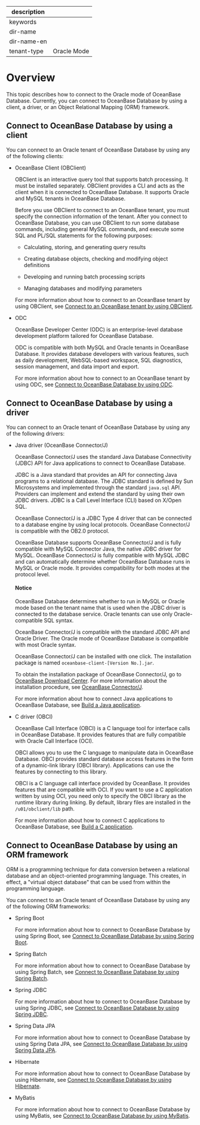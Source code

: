 |description||
|---|---|
|keywords||
|dir-name||
|dir-name-en||
|tenant-type|Oracle Mode|

# Overview

This topic describes how to connect to the Oracle mode of OceanBase Database. Currently, you can connect to OceanBase Database by using a client, a driver, or an Object Relational Mapping (ORM) framework.

## Connect to OceanBase Database by using a client

You can connect to an Oracle tenant of OceanBase Database by using any of the following clients:

* OceanBase Client (OBClient)

  OBClient is an interactive query tool that supports batch processing. It must be installed separately. OBClient provides a CLI and acts as the client when it is connected to OceanBase Database. It supports Oracle and MySQL tenants in OceanBase Database.

   Before you use OBClient to connect to an OceanBase tenant, you must specify the connection information of the tenant. After you connect to OceanBase Database, you can use OBClient to run some database commands, including general MySQL commands, and execute some SQL and PL/SQL statements for the following purposes:

   * Calculating, storing, and generating query results

   * Creating database objects, checking and modifying object definitions

   * Developing and running batch processing scripts

   * Managing databases and modifying parameters

   For more information about how to connect to an OceanBase tenant by using OBClient, see [Connect to an OceanBase tenant by using OBClient](200.connect-to-an-oceanbase-tenant-by-using-obclient-of-oracle-mode.md).

* ODC

   OceanBase Developer Center (ODC) is an enterprise-level database development platform tailored for OceanBase Database.

   ODC is compatible with both MySQL and Oracle tenants in OceanBase Database. It provides database developers with various features, such as daily development, WebSQL-based workspace, SQL diagnostics, session management, and data import and export.

   For more information about how to connect to an OceanBase tenant by using ODC, see [Connect to OceanBase Database by using ODC](300.connect-to-the-oceanbase-database-through-odc-of-oracle-mode.md).

## Connect to OceanBase Database by using a driver

You can connect to an Oracle tenant of OceanBase Database by using any of the following drivers:

* Java driver (OceanBase Connector/J)

   OceanBase Connector/J uses the standard Java Database Connectivity (JDBC) API for Java applications to connect to OceanBase Database.

   JDBC is a Java standard that provides an API for connecting Java programs to a relational database. The JDBC standard is defined by Sun Microsystems and implemented through the standard `java.sql` API. Providers can implement and extend the standard by using their own JDBC drivers. JDBC is a Call Level Interface (CLI) based on X/Open SQL.

   OceanBase Connector/J is a JDBC Type 4 driver that can be connected to a database engine by using local protocols. OceanBase Connector/J is compatible with the OB2.0 protocol.

   OceanBase Database supports OceanBase Connector/J and is fully compatible with MySQL Connector Java, the native JDBC driver for MySQL. OceanBase Connector/J is fully compatible with MySQL JDBC and can automatically determine whether OceanBase Database runs in MySQL or Oracle mode. It provides compatibility for both modes at the protocol level.

  <main id="notice" type='notice'>
    <h4>Notice</h4>
    <p>OceanBase Database determines whether to run in MySQL or Oracle mode based on the tenant name that is used when the JDBC driver is connected to the database service. Oracle tenants can use only Oracle-compatible SQL syntax. </p>
  </main>

   OceanBase Connector/J is compatible with the standard JDBC API and Oracle Driver. The Oracle mode of OceanBase Database is compatible with most Oracle syntax.

   OceanBase Connector/J can be installed with one click. The installation package is named `oceanbase-client-[Version No.].jar`.

   To obtain the installation package of OceanBase Connector/J, go to [OceanBase Download Center](https://en.oceanbase.com/softwarecenter). For more information about the installation procedure, see [OceanBase Connector/J](https://en.oceanbase.com/docs/oceanbase-connector-j-en).

   For more information about how to connect Java applications to OceanBase Database, see [Build a Java application](../../../200.quickstart/300.create-sample-application-of-oracle-mode/200.java-application-of-oracle-model.md).

* C driver (OBCI)

   OceanBase Call Interface (OBCI) is a C language tool for interface calls in OceanBase Database. It provides features that are fully compatible with Oracle Call Interface (OCI).

   OBCI allows you to use the C language to manipulate data in OceanBase Database. OBCI provides standard database access features in the form of a dynamic-link library (OBCI library). Applications can use the features by connecting to this library.

   OBCI is a C language call interface provided by OceanBase. It provides features that are compatible with OCI. If you want to use a C application written by using OCI, you need only to specify the OBCI library as the runtime library during linking. By default, library files are installed in the `/u01/obclient/lib` path.

   For more information about how to connect C applications to OceanBase Database, see [Build a C application](../../../200.quickstart/300.create-sample-application-of-oracle-mode/300.c-application-of-oracle-model.md).

## Connect to OceanBase Database by using an ORM framework

ORM is a programming technique for data conversion between a relational database and an object-oriented programming language. This creates, in effect, a "virtual object database" that can be used from within the programming language.

You can connect to an Oracle tenant of OceanBase Database by using any of the following ORM frameworks:

* Spring Boot

   For more information about how to connect to OceanBase Database by using Spring Boot, see [Connect to OceanBase Database by using Spring Boot](../200.sample-program-of-oracle-mode/100.java-of-oracle-mode/700.connect-to-the-oceanbase-database-through-spring-boot-of-oracle-mode.md).

* Spring Batch

   For more information about how to connect to OceanBase Database by using Spring Batch, see [Connect to OceanBase Database by using Spring Batch](../200.sample-program-of-oracle-mode/100.java-of-oracle-mode/800.connect-to-the-oceanbase-database-through-spring-batch-of-oracle-mode.md).

* Spring JDBC

   For more information about how to connect to OceanBase Database by using Spring JDBC, see [Connect to OceanBase Database by using Spring JDBC](../200.sample-program-of-oracle-mode/100.java-of-oracle-mode/900.connect-to-the-oceanbase-database-through-spring-jdbc-of-oracle-mode.md).

* Spring Data JPA

   For more information about how to connect to OceanBase Database by using Spring Data JPA, see [Connect to OceanBase Database by using Spring Data JPA](../200.sample-program-of-oracle-mode/100.java-of-oracle-mode/1000.connect-to-the-oceanbase-database-through-springjpa-of-oracle-mode.md).

* Hibernate

   For more information about how to connect to OceanBase Database by using Hibernate, see [Connect to OceanBase Database by using Hibernate](../200.sample-program-of-oracle-mode/100.java-of-oracle-mode/1100.connect-to-the-oceanbase-database-through-hibernate-of-oracle-mode.md).

* MyBatis

   For more information about how to connect to OceanBase Database by using MyBatis, see [Connect to OceanBase Database by using MyBatis](../200.sample-program-of-oracle-mode/100.java-of-oracle-mode/1200.connect-to-the-oceanbase-database-through-mybatis-of-oracle-mode.md).
